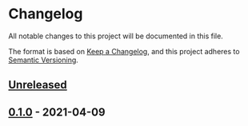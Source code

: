# Changelog

All notable changes to this project will be documented in this file.

The format is based on [Keep a Changelog](https://keepachangelog.com/en/1.0.0/),
and this project adheres to [Semantic Versioning](https://semver.org/spec/v2.0.0.html).



## [Unreleased]

## [0.1.0] - 2021-04-09



[Unreleased]: https://github.com/giantswarm/management-cluster-admission/compare/v0.1.0...HEAD
[0.1.0]: https://github.com/giantswarm/management-cluster-admission/releases/tag/v0.1.0
